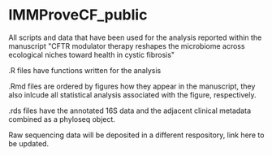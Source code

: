 # IMMProveCF_public
All scripts and data that have been used for the analysis reported within the manuscript "CFTR modulator therapy reshapes the microbiome across ecological niches toward health in cystic fibrosis"

.R files have functions written for the analysis

.Rmd files are ordered by figures how they appear in the manuscript, they also inlcude all statistical analysis associated with the figure, respectively.

.rds files have the annotated 16S data and the adjacent clinical metadata combined as a phyloseq object.

Raw sequencing data will be deposited in a different respository, link here to be updated. 
